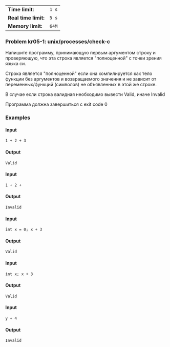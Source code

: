 |                      |       |
|----------------------|-------|
| **Time limit:**      | `1 s` |
| **Real time limit:** | `5 s` |
| **Memory limit:**    | `64M` |


### Problem kr05-1: unix/processes/check-c

Напишите программу, принимающую первым аргументом строку и проверяющую, что эта строка является
"полноценной" с точки зрения языка си.

Строка является "полноценной" если она компилируется как тело функции без аргументов и возвращаемого
значения и не зависит от переменных/функций (символов) не объявленных в этой же строке.

В случае если строка валидная необходимо вывести Valid, иначе Invalid

Программа должна завершиться с exit code 0

### Examples

#### Input

    
    
    1 + 2 + 3

#### Output

    
    
    Valid

#### Input

    
    
    1 + 2 +

#### Output

    
    
    Invalid

#### Input

    
    
    int x = 0; x + 3

#### Output

    
    
    Valid

#### Input

    
    
    int x; x + 3

#### Output

    
    
    Valid

#### Input

    
    
    y + 4

#### Output

    
    
    Invalid

